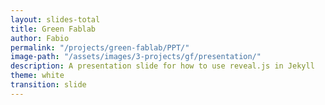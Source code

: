 ```yaml
---
layout: slides-total
title: Green Fablab
author: Fabio
permalink: "/projects/green-fablab/PPT/"
image-path: "/assets/images/3-projects/gf/presentation/"
description: A presentation slide for how to use reveal.js in Jekyll
theme: white
transition: slide
---
```


<section data-markdown data-separator="---">
<script type="text/template">

<img width="80%" class="plain" src="{{ site.baseurl | append:page.image-path | append: '../Logo-GF.png' }}">

##### Towards a distributed and local plastic recycling for OS 3D printing

**Fabio A. Cruz Sanchez**

Équipe de Recherche sur les Processus Innovatifs (ERPI)

<img height="50px" class="plain" src="{{ site.baseurl | append:page.image-path | append: 'logos/UL-LF2L.png' }}">
<img height="50px" class="plain" src="{{ site.baseurl | append:page.image-path | append: 'logos/ERPI.png' }}">

---

<!-- .slide: style="color:white; text-align: left;"  data-background="{{ site.baseurl | append:page.image-path | append: 'Introduction/BG-Plastic.jpg' }}" -->


<h3 style="color: white; text-align: left;">The Challengue: <br> Reduction of Landfill</h3>	

<img height="300px" class="plain" 
src="{{ site.baseurl | append:page.image-path | append: 'Introduction/End-of-Life-Plastics.png' }}">
Source: Plastics Europe

- Production Production (2015):
  - World: 322 Mt/year
  - Europe: 58 Mt/year (18.5%)
- Plastic Wastes (2015): 25.8 million tonnes

Plastics waste is a key resource towards **circular economy**


---

<!-- .slide: style="font-size: 25px" -->
	
<div style="width: 30%; float: left;">
	<p>17 Goals to transform our world</p>
	<em>Goal 12: Ensuring sustainable consumption and production patters</em>
	
	<img width="90%" class="plain"  
	src="{{ site.baseurl | append:page.image-path | append: 'Introduction/UN/SD-Goals.png' }}">

	<img width="90%" class="plain"  
	src="{{ site.baseurl | append:page.image-path | append: 'Introduction/EU-Circular-Economy.png' }}">

<ul>				
	<li>Paradigm change: <br> from linear economic model (<em>'take-make-dispose'</em>) to Circular <br>
	<blockquote>&#8220; The value of products and materials is maintained for as long as possible...&#8221;</blockquote>
</div>
	
<div style="float: right; width: 60%">
	<ul>
		<li>Rethinking products and services using principles based on:
		<ul class="grilla" style="font-size: 20px; width: 100%">
			<li> &#10003; durability</li>
			<li>&#10003; renewability</li>
			<li>&#10003; reuse</li>
			<li>&#10003; repair</li>
			<li>&#10003; replacement</li>
			<li>&#10003; upgrades</li>
			<li>&#10003; refurbishment</li>
			<li>&#10003; reduced material use</li>
		</ul> 
		</li>
		<br>
		<li><b>Circular Economy Action Plan</b>
			<ul>
				<li>Production</li>
				<li>Consumption</li>
				<li>Waste management</li>
				<li>From waste to resources</li>													
				<li><b style="color: green">Strategy for Plastics</b><br>
					<ul>
						<li><em>Secondary raw materials</em></li>
						<li>Quality standards for Second raw materials?</li>
						<li>Clarification of "Waste"..</li>
						<li>Legislation..</li>
					</ul>

				</li>
			</ul>
		</li>
	</ul>
<p>Plastics waste is a key resource towards <b>circular economy</b></p>
</div>



---
<!-- .slide: style="color:white; text-align: left; "  data-background="{{ site.baseurl | append:page.image-path | append: 'Introduction/3DP.jpg' }}" -->

<h3 style="color: white; text-align: left;">The Opportunity: Open Source Additive Manufacturing (3D Printing)?</h3>	

A process of joining materials to make objects from 3D model data, usually layer upon layer, as opposed to subtractive manufacturing methodologies.

-   ✓ Geometry Freedom
-   ✓ Customization a reduced cost
-   ✓ Digital Fabrication (reduced human interaction in the fabrication)
-   ✓ Material efficiency
-   ✗ Fabrication speed
-   ✗ Materials availability
-   ✗ Standards


---

### Fused Deposition Modeling (FDM)

<img width="30%" class="plain"  
	src="{{ site.baseurl | append:page.image-path | append: 'Introduction/UN/SD-Goals.png' }}">

<table style="width:60%; float: right; font-size: 25px">
	<tr>
		<th></th>
		<th>Commercial</th> 
		<th>Open Source</th>
	</tr>
	<tr>
		<td>Principle</td>
		<td>CAD + GCode + Printing</td> 
		<td>CAD + GCode + Printing</td>
	</tr>
	<tr>
		<td>Cost</td>
		<td>Expensive (5.000&#8364; - 800&#8364;K)</td> 
		<td>Low-cost (Under $5000)</td>
	</tr>
	<tr>
		<td>Methodology</td>
		<td>Closed Design (Patented)</td> 
		<td>Open design</td>
	</tr>

	<tr>
		<td>Printer</td>
		<td>Standardized</td> 
		<td>Personalized</td>
	</tr>
	<tr>
		<td>Quality:</td>
		<td>Assured by company.</td> 
		<td style="color: red">Complex?</td>
	</tr>

</table>

---

<div class="container">

<div class="col">
<img width="50%" class="plain"  
	src="{{ site.baseurl | append:page.image-path | append: 'Introduction/UN/SD-Goals.png' }}">
</div>

<div class="col">

<table style="width:40%; float: right; font-size: 25px">
	<tr>
		<th></th>
		<th>Commercial</th> 
		<th>Open Source</th>
	</tr>
	<tr>
		<td>Principle</td>
		<td>CAD + GCode + Printing</td> 
		<td>CAD + GCode + Printing</td>
	</tr>
	<tr>
		<td>Cost</td>
		<td>Expensive (5.000&#8364; - 800&#8364;K)</td> 
		<td>Low-cost (Under $5000)</td>
	</tr>
	<tr>
		<td>Methodology</td>
		<td>Closed Design (Patented)</td> 
		<td>Open design</td>
	</tr>

	<tr>
		<td>Printer</td>
		<td>Standardized</td> 
		<td>Personalized</td>
	</tr>
	<tr>
		<td>Quality:</td>
		<td>Assured by company.</td> 
		<td style="color: red">Complex?</td>
	</tr>

</table>
</div>

</div>

---


  
</script>
</section>
